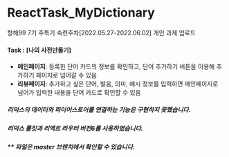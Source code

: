 # ReactTask_MyDictionary

항해99 7기 주특기 숙련주차[2022.05.27-2022.06.02] 개인 과제 업로드
<br>

#### Task : [나의 사전만들기]
* **메인페이지**: 등록한 단어 카드의 정보를 확인하고, 단어 추가하기 버튼을 이용해 추가하기 페이지로 넘어갈 수 있음 
* **리뷰페이지**: 추가하고 싶은 단어, 발음, 의미, 예시 정보를 입력하면 메인페이지로 넘어가 입력한 내용을 단어 카드로 확인할 수 있음 

##### 리덕스의 데이터와 파이어스토어를 연결하는 기능은 구현하지 못했습니다.
##### 리덕스 툴킷과 리액트 라우터 버전6를 사용하였습니다. 
##### ** 파일은 master 브랜치에서 확인할 수 있습니다.
